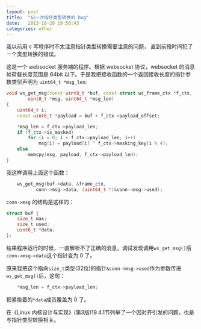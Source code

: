 ```yaml
---
layout: post
title:  "记一次指针类型转换的 bug"
date:   2013-10-28 19:50:43
categories: other
---
```


我以前用 c 写程序时不太注意指针类型转换需要注意的问题，
直到前段时间犯了一个类型转换的错误。

这是一个 websocket 服务端的程序。根据 websocket 协议，websocket 的消息帧荷载长度范围是 64bit 以下。于是我把接收函数的一个返回接收长度的指针参数类型声明为 `uint64_t *msg_len`:

```cpp
void ws_get_msg(const uint8_t *buf, const struct ws_frame_ctx *f_ctx,
		uint8_t *msg, uint64_t *msg_len)
{
	uint64_t i;
	const uint8_t *payload = buf + f_ctx->payload_offset;

	*msg_len = f_ctx->payload_len;
	if (f_ctx->is_masked)
		for (i = 0; i < f_ctx->payload_len; i++)
			msg[i] = payload[i] ^ f_ctx->masking_key[i % 4];
	else
		memcpy(msg, payload, f_ctx->payload_len);
}

```

我这样调用上面这个函数：

```cpp
	ws_get_msg(buf->data, &frame_ctx,
		   conn->msg->data, (uint64_t *)&conn->msg->used);
```

`conn->msg` 的结构是这样的：

```cpp
struct buf {
	size_t max;
	size_t used;
	uint8_t *data;
};
```
结果程序运行的时候，一直解析不了正确的消息，调试发现调用`ws_get_msg()`后`conn->msg->data`这个指针变为 0 了。

原来我把这个指向`size_t`类型(32位)的指针`&conn->msg->used`作为参数传进`ws_get_msg()`后，这句：

```cpp
	*msg_len = f_ctx->payload_len;
```
把紧挨着的`*data`成员覆盖为 0 了。


在《Linux 内核设计与实现》(第3版)19.4.1节列举了一个因对齐引发的问题，也是与指针类型转换相关。
